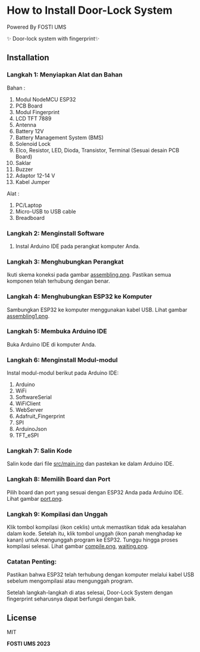 # How to Install Door-Lock System

Powered By FOSTI UMS

✨ Door-lock system with fingerprint✨  

## Installation
### Langkah 1: Menyiapkan Alat dan Bahan
Bahan :
1. Modul NodeMCU ESP32
2. PCB Board
3. Modul Fingerprint
4. LCD TFT 7889
5. Antenna
6. Battery 12V
7. Battery Management System (BMS)
8. Solenoid Lock
9. Elco, Resistor, LED, Dioda, Transistor, Terminal (Sesuai desain PCB Board)
10. Saklar
11. Buzzer
12. Adaptor 12-14 V
13. Kabel Jumper

Alat :
1. PC/Laptop
2. Micro-USB to USB cable
3. Breadboard

### Langkah 2: Menginstall Software
1. Instal Arduino IDE pada perangkat komputer Anda.

### Langkah 3: Menghubungkan Perangkat
Ikuti skema koneksi pada gambar [assembling.png](https://github.com/FOSTI-UMS/esp32-doorlock/blob/main/assets/assembling/assembling.png). Pastikan semua komponen telah terhubung dengan benar.

### Langkah 4: Menghubungkan ESP32 ke Komputer
Sambungkan ESP32 ke komputer menggunakan kabel USB. Lihat gambar [assembling1.png](https://github.com/FOSTI-UMS/esp32-doorlock/blob/main/assets/assembling/assembling1.jpeg).

### Langkah 5: Membuka Arduino IDE
Buka Arduino IDE di komputer Anda.

### Langkah 6: Menginstall Modul-modul
Instal modul-modul berikut pada Arduino IDE:
1. Arduino
2. WiFi
3. SoftwareSerial
4. WiFiClient
5. WebServer
6. Adafruit_Fingerprint
7. SPI
8. ArduinoJson
9. TFT_eSPI

### Langkah 7: Salin Kode
Salin kode dari file [src/main.ino](https://github.com/FOSTI-UMS/esp32-doorlock/blob/main/src/main.ino) dan pastekan ke dalam Arduino IDE.

### Langkah 8: Memilih Board dan Port
Pilih board dan port yang sesuai dengan ESP32 Anda pada Arduino IDE. Lihat gambar [port.png](https://github.com/FOSTI-UMS/esp32-doorlock/blob/main/assets/install/port.png).

### Langkah 9: Kompilasi dan Unggah
Klik tombol kompilasi (ikon ceklis) untuk memastikan tidak ada kesalahan dalam kode. Setelah itu, klik tombol unggah (ikon panah menghadap ke kanan) untuk mengunggah program ke ESP32. Tunggu hingga proses kompilasi selesai. Lihat gambar [compile.png](https://github.com/FOSTI-UMS/esp32-doorlock/blob/main/assets/install/compile.png), [waiting.png](https://github.com/FOSTI-UMS/esp32-doorlock/blob/main/assets/install/waiting.png).

### Catatan Penting:
Pastikan bahwa ESP32 telah terhubung dengan komputer melalui kabel USB sebelum mengompilasi atau mengunggah program.

Setelah langkah-langkah di atas selesai, Door-Lock System dengan fingerprint seharusnya dapat berfungsi dengan baik.

## License
MIT

**FOSTI UMS 2023**

